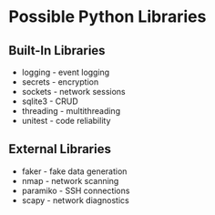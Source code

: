 # Possible Python Libraries

## Built-In Libraries

* logging - event logging
* secrets - encryption
* sockets - network sessions
* sqlite3 - CRUD
* threading - multithreading
* unitest - code reliability

## External Libraries

* faker - fake data generation
* nmap - network scanning
* paramiko - SSH connections
* scapy - network diagnostics
